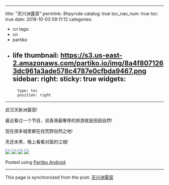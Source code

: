 
---
title: "天兴洲露营"
permlink: 8hpyrxde
catalog: true
toc_nav_num: true
toc: true
date: 2018-10-03 09:11:12
categories:
- cn
tags:
- cn
- partiko
- life
thumbnail: https://s3.us-east-2.amazonaws.com/partiko.io/img/8a4f8071263dc961a3ade578c4787e0cfbda9467.png
sidebar:
    right:
        sticky: true
widgets:
    -
        type: toc
        position: right
---


武汉天新洲露营! 

最近看过一个节目，说香港最奢侈的旅游就是田园自然!

现在很多城里都在找荒野自然之地!

天还未黑，晚上看看对面的江城!

![](https://s3.us-east-2.amazonaws.com/partiko.io/img/8a4f8071263dc961a3ade578c4787e0cfbda9467.png)
![](https://s3.us-east-2.amazonaws.com/partiko.io/img/949f1204b594e02256a32aad3f6dc389202f4955.png)
![](https://s3.us-east-2.amazonaws.com/partiko.io/img/b32200d2afa23d317cb41a1a741354ea75cec785.png)
![](https://s3.us-east-2.amazonaws.com/partiko.io/img/d03b9ed6e024b60032f3f358ba265494903badf4.png)

Posted using [Partiko Android](https://steemit.com/@partiko-android)

- - -

This page is synchronized from the post: [天兴洲露营](https://steemit.com/@yellowbird/8hpyrxde)
